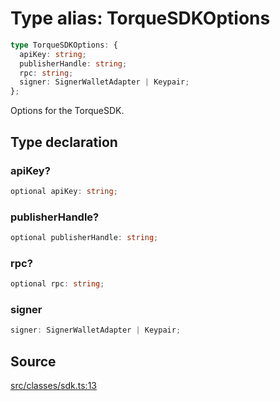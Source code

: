 # Type alias: TorqueSDKOptions

```ts
type TorqueSDKOptions: {
  apiKey: string;
  publisherHandle: string;
  rpc: string;
  signer: SignerWalletAdapter | Keypair;
};
```

Options for the TorqueSDK.

## Type declaration

### apiKey?

```ts
optional apiKey: string;
```

### publisherHandle?

```ts
optional publisherHandle: string;
```

### rpc?

```ts
optional rpc: string;
```

### signer

```ts
signer: SignerWalletAdapter | Keypair;
```

## Source

[src/classes/sdk.ts:13](https://github.com/torque-labs/torque-ts-sdk/blob/35180ea2561c531d50df4b23b7bd32172a5fdc80/src/classes/sdk.ts#L13)
